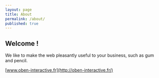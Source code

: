 ```yaml
---
layout: page
title: About
permalink: /about/
published: true
---
```


## Welcome !


We like to make the web pleasantly useful to your business, such as gum and pencil.



[www.oben-interactive.fr](http://oben-interactive.fr/)
